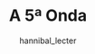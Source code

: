 ---
layout: post
author: hannibal_lecter
category: Filmes
post_date: '2020-12-06T18:33:32.266Z'
post_modified: '2020-12-06T18:33:32.266Z'
title: A 5ª Onda
description: >-
  No futuro, a Terra é tomada por alienígenas. Na primeira onda de ataques, um
  pulso eletromagnético acaba com toda a eletricidade do planeta. Na segunda, um
  tsunami mata 40% da população. Na terceira onda, os pássaros começam a
  transmitir um vírus que mata 97% das pessoas que resistiram aos outros
  ataques. Já na quarta onda, a adolescente Cassie Sullivan (Chlöe Grace Moretz)
  precisa se virar sozinha para sobreviver e ainda reencontrar seu irmão.
overview: >-
  No futuro, a Terra é tomada por alienígenas. Na primeira onda de ataques, um
  pulso eletromagnético acaba com toda a eletricidade do planeta. Na segunda, um
  tsunami mata 40% da população. Na terceira onda, os pássaros começam a
  transmitir um vírus que mata 97% das pessoas que resistiram aos outros
  ataques. Já na quarta onda, a adolescente Cassie Sullivan (Chlöe Grace Moretz)
  precisa se virar sozinha para sobreviver e ainda reencontrar seu irmão.
poster_path: /4Dd79cz5qxKNoKWg1xsfrpOchEr.jpg
tmdb_id: 299687
imdb_id: tt2304933
runtime: 112
release_date: '2016-01-14'
genres:
  - Aventura
  - Ficção científica
  - Ação
casts:
  - Chloë Grace Moretz
  - Liev Schreiber
  - Maika Monroe
  - Maria Bello
  - Alex Roe
  - Talitha Bateman
crews:
  - J Blakeson
trailer: DxCntPIs38U
certification: 14
adult: 'false'
vote_average: 5.9
vote_count: 4513
qualitys:
  - 1080p
  - 720p
audios:
  - Dual Áudio
extensions:
  - mkv
  - mp4
---